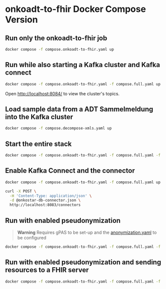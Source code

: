 # onkoadt-to-fhir Docker Compose Version

## Run only the onkoadt-to-fhir job

```sh
docker compose -f compose.onkoadt-to-fhir.yaml up
```

## Run while also starting a Kafka cluster and Kafka connect

```sh
docker compose -f compose.onkoadt-to-fhir.yaml -f compose.full.yaml up
```

Open <http://localhost:8084/> to view the cluster's topics.

## Load sample data from a ADT Sammelmeldung into the Kafka cluster

```sh
docker compose -f compose.decompose-xmls.yaml up
```

## Start the entire stack

```sh
docker compose -f compose.onkoadt-to-fhir.yaml -f compose.full.yaml -f compose.decompose-xmls.yaml -f compose.adtfhir-to-opal.yaml up
```

## Enable Kafka Connect and the connector

```sh
docker compose -f compose.onkoadt-to-fhir.yaml -f compose.full.yaml up
```

```sh
curl -X POST \
  -H 'Content-Type: application/json' \
  -d @onkostar-db-connector.json \
  http://localhost:8083/connectors
```

## Run with enabled pseudonymization

> **Warning**
> Requires gPAS to be set-up and the [anonymization.yaml](anonymization.yaml) to be configured

```sh
docker compose -f compose.onkoadt-to-fhir.yaml -f compose.full.yaml -f compose.pseudonymization.yaml up
```

## Run with enabled pseudonymization and sending resources to a FHIR server

```sh
docker compose -f compose.onkoadt-to-fhir.yaml -f compose.full.yaml -f compose.fhir-server.yaml -f compose.pseudonymization.yaml up
```
